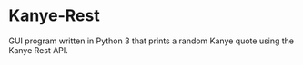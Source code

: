 # Kanye-Rest
GUI program written in Python 3 that prints a random Kanye quote using the Kanye Rest API. 
